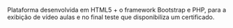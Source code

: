 Plataforma desenvolvida em HTML5 + o framework Bootstrap e PHP, para a exibição de vídeo aulas e no final teste que disponibiliza um certificado.
